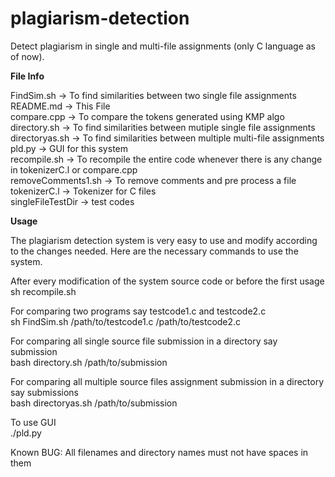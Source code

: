plagiarism-detection
====================

Detect plagiarism in single and multi-file assignments (only C language as of now).

**File Info**

FindSim.sh -> To find similarities between two single file assignments<br />
README.md -> This File<br />
compare.cpp -> To compare the tokens generated using KMP algo<br />
directory.sh -> To find similarities between mutiple single file assignments<br />
directoryas.sh -> To find similarities between multiple multi-file assignments<br />
pld.py -> GUI for this system<br />
recompile.sh -> To recompile the entire code whenever there is any change in tokenizerC.l or compare.cpp<br />
removeComments1.sh -> To remove comments and pre process a file<br />
tokenizerC.l -> Tokenizer for C files<br />
singleFileTestDir -> test codes<br />

**Usage**

The plagiarism detection system is very easy to use and modify according to the changes needed. Here are the necessary commands to use the system.

After every modification of the system source code or before the first usage <br />
sh recompile.sh

For comparing two programs say testcode1.c and testcode2.c <br />
sh FindSim.sh /path/to/testcode1.c /path/to/testcode2.c

For comparing all single source file submission in a directory say submission <br />
bash directory.sh /path/to/submission

For comparing all multiple source files assignment submission in a directory say submissions <br />
bash directoryas.sh /path/to/submission

To use GUI <br />
./pld.py

Known BUG: All filenames and directory names must not have spaces in them
